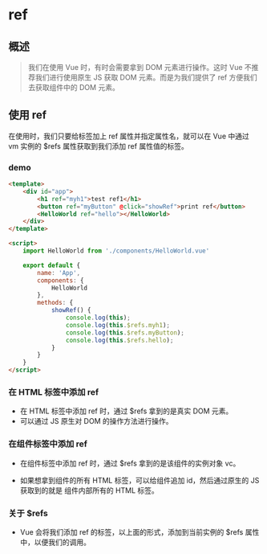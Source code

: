 # ref

## 概述

>  我们在使用 Vue 时，有时会需要拿到 DOM 元素进行操作。这时 Vue 不推荐我们进行使用原生 JS 获取 DOM 元素。而是为我们提供了 ref 方便我们去获取组件中的 DOM 元素。

## 使用 ref

在使用时，我们只要给标签加上 ref 属性并指定属性名，就可以在 Vue 中通过 vm 实例的 $refs 属性获取到我们添加 ref 属性值的标签。

### demo

```html
<template>
	<div id="app">
		<h1 ref="myh1">test ref1</h1>
		<button ref="myButton" @click="showRef">print ref</button>
		<HelloWorld ref="hello"></HelloWorld>
	</div>
</template>

<script>
	import HelloWorld from './components/HelloWorld.vue'

	export default {
		name: 'App',
		components: {
			HelloWorld
		},
		methods: {
			showRef() {
				console.log(this);
				console.log(this.$refs.myh1);
				console.log(this.$refs.myButton);
				console.log(this.$refs.hello);
			}
		}
	}
</script>
```

### 在 HTML 标签中添加 ref

- 在 HTML 标签中添加 ref 时，通过 $refs 拿到的是真实 DOM 元素。
- 可以通过 JS 原生对 DOM 的操作方法进行操作。

### 在组件标签中添加 ref

- 在组件标签中添加 ref 时，通过 $refs 拿到的是该组件的实例对象 vc。

- 如果想拿到组件的所有 HTML 标签，可以给组件追加 id，然后通过原生的 JS 获取到的就是 组件内部所有的 HTML 标签。

### 关于 $refs

- Vue 会将我们添加 ref 的标签，以上面的形式，添加到当前实例的 $refs 属性中，以便我们的调用。